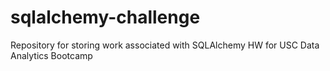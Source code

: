 # sqlalchemy-challenge
Repository for storing work associated with SQLAlchemy HW for USC Data Analytics Bootcamp
